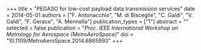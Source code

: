+++
title = "PEGASO for low-cost payload data transmission services"
date = 2014-05-01
authors = ["F. Antonacchio", "M. di Bisceglie", "C. Galdi", "V. Galdi", "F. Gerace", "A. Mennella"]
publication_types = ["1"]
abstract = ""
selected = false
publication = "*Proc. IEEE International Workshop on Metrology for Aerospace (MetroAeroSpace)*"
doi = "10.1109/MetroAeroSpace.2014.6865993"
+++

